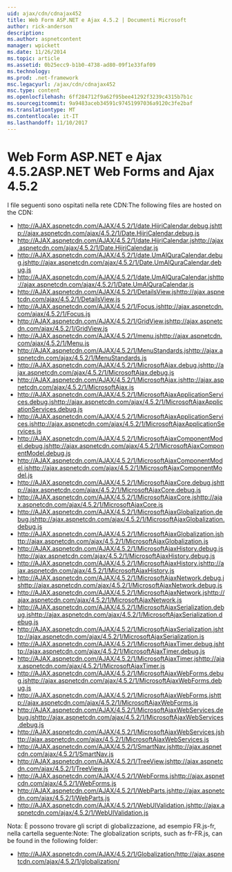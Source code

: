 ```yaml
---
uid: ajax/cdn/cdnajax452
title: Web Form ASP.NET e Ajax 4.5.2 | Documenti Microsoft
author: rick-anderson
description: 
ms.author: aspnetcontent
manager: wpickett
ms.date: 11/26/2014
ms.topic: article
ms.assetid: 0b25ecc9-b1b0-4738-ad80-09f1e33faf09
ms.technology: 
ms.prod: .net-framework
msc.legacyurl: /ajax/cdn/cdnajax452
msc.type: content
ms.openlocfilehash: 6ff284712f9a62f95bee41292f3239c4315b7b1c
ms.sourcegitcommit: 9a9483aceb34591c97451997036a9120c3fe2baf
ms.translationtype: MT
ms.contentlocale: it-IT
ms.lasthandoff: 11/10/2017
---
```

<a name="aspnet-web-forms-and-ajax-452"></a><span data-ttu-id="a5425-102">Web Form ASP.NET e Ajax 4.5.2</span><span class="sxs-lookup"><span data-stu-id="a5425-102">ASP.NET Web Forms and Ajax 4.5.2</span></span>
====================
<span data-ttu-id="a5425-103">I file seguenti sono ospitati nella rete CDN:</span><span class="sxs-lookup"><span data-stu-id="a5425-103">The following files are hosted on the CDN:</span></span>

- <span data-ttu-id="a5425-104">http://AJAX.aspnetcdn.com/AJAX/4.5.2/1/date.HijriCalendar.debug.js</span><span class="sxs-lookup"><span data-stu-id="a5425-104">http://ajax.aspnetcdn.com/ajax/4.5.2/1/Date.HijriCalendar.debug.js</span></span>
- <span data-ttu-id="a5425-105">http://AJAX.aspnetcdn.com/AJAX/4.5.2/1/date.HijriCalendar.js</span><span class="sxs-lookup"><span data-stu-id="a5425-105">http://ajax.aspnetcdn.com/ajax/4.5.2/1/Date.HijriCalendar.js</span></span>
- <span data-ttu-id="a5425-106">http://AJAX.aspnetcdn.com/AJAX/4.5.2/1/date.UmAlQuraCalendar.debug.js</span><span class="sxs-lookup"><span data-stu-id="a5425-106">http://ajax.aspnetcdn.com/ajax/4.5.2/1/Date.UmAlQuraCalendar.debug.js</span></span>
- <span data-ttu-id="a5425-107">http://AJAX.aspnetcdn.com/AJAX/4.5.2/1/date.UmAlQuraCalendar.js</span><span class="sxs-lookup"><span data-stu-id="a5425-107">http://ajax.aspnetcdn.com/ajax/4.5.2/1/Date.UmAlQuraCalendar.js</span></span>
- <span data-ttu-id="a5425-108">http://AJAX.aspnetcdn.com/AJAX/4.5.2/1/DetailsView.js</span><span class="sxs-lookup"><span data-stu-id="a5425-108">http://ajax.aspnetcdn.com/ajax/4.5.2/1/DetailsView.js</span></span>
- <span data-ttu-id="a5425-109">http://AJAX.aspnetcdn.com/AJAX/4.5.2/1/Focus.js</span><span class="sxs-lookup"><span data-stu-id="a5425-109">http://ajax.aspnetcdn.com/ajax/4.5.2/1/Focus.js</span></span>
- <span data-ttu-id="a5425-110">http://AJAX.aspnetcdn.com/AJAX/4.5.2/1/GridView.js</span><span class="sxs-lookup"><span data-stu-id="a5425-110">http://ajax.aspnetcdn.com/ajax/4.5.2/1/GridView.js</span></span>
- <span data-ttu-id="a5425-111">http://AJAX.aspnetcdn.com/AJAX/4.5.2/1/menu.js</span><span class="sxs-lookup"><span data-stu-id="a5425-111">http://ajax.aspnetcdn.com/ajax/4.5.2/1/Menu.js</span></span>
- <span data-ttu-id="a5425-112">http://AJAX.aspnetcdn.com/AJAX/4.5.2/1/MenuStandards.js</span><span class="sxs-lookup"><span data-stu-id="a5425-112">http://ajax.aspnetcdn.com/ajax/4.5.2/1/MenuStandards.js</span></span>
- <span data-ttu-id="a5425-113">http://AJAX.aspnetcdn.com/AJAX/4.5.2/1/MicrosoftAjax.debug.js</span><span class="sxs-lookup"><span data-stu-id="a5425-113">http://ajax.aspnetcdn.com/ajax/4.5.2/1/MicrosoftAjax.debug.js</span></span>
- <span data-ttu-id="a5425-114">http://AJAX.aspnetcdn.com/AJAX/4.5.2/1/MicrosoftAjax.js</span><span class="sxs-lookup"><span data-stu-id="a5425-114">http://ajax.aspnetcdn.com/ajax/4.5.2/1/MicrosoftAjax.js</span></span>
- <span data-ttu-id="a5425-115">http://AJAX.aspnetcdn.com/AJAX/4.5.2/1/MicrosoftAjaxApplicationServices.debug.js</span><span class="sxs-lookup"><span data-stu-id="a5425-115">http://ajax.aspnetcdn.com/ajax/4.5.2/1/MicrosoftAjaxApplicationServices.debug.js</span></span>
- <span data-ttu-id="a5425-116">http://AJAX.aspnetcdn.com/AJAX/4.5.2/1/MicrosoftAjaxApplicationServices.js</span><span class="sxs-lookup"><span data-stu-id="a5425-116">http://ajax.aspnetcdn.com/ajax/4.5.2/1/MicrosoftAjaxApplicationServices.js</span></span>
- <span data-ttu-id="a5425-117">http://AJAX.aspnetcdn.com/AJAX/4.5.2/1/MicrosoftAjaxComponentModel.debug.js</span><span class="sxs-lookup"><span data-stu-id="a5425-117">http://ajax.aspnetcdn.com/ajax/4.5.2/1/MicrosoftAjaxComponentModel.debug.js</span></span>
- <span data-ttu-id="a5425-118">http://AJAX.aspnetcdn.com/AJAX/4.5.2/1/MicrosoftAjaxComponentModel.js</span><span class="sxs-lookup"><span data-stu-id="a5425-118">http://ajax.aspnetcdn.com/ajax/4.5.2/1/MicrosoftAjaxComponentModel.js</span></span>
- <span data-ttu-id="a5425-119">http://AJAX.aspnetcdn.com/AJAX/4.5.2/1/MicrosoftAjaxCore.debug.js</span><span class="sxs-lookup"><span data-stu-id="a5425-119">http://ajax.aspnetcdn.com/ajax/4.5.2/1/MicrosoftAjaxCore.debug.js</span></span>
- <span data-ttu-id="a5425-120">http://AJAX.aspnetcdn.com/AJAX/4.5.2/1/MicrosoftAjaxCore.js</span><span class="sxs-lookup"><span data-stu-id="a5425-120">http://ajax.aspnetcdn.com/ajax/4.5.2/1/MicrosoftAjaxCore.js</span></span>
- <span data-ttu-id="a5425-121">http://AJAX.aspnetcdn.com/AJAX/4.5.2/1/MicrosoftAjaxGlobalization.debug.js</span><span class="sxs-lookup"><span data-stu-id="a5425-121">http://ajax.aspnetcdn.com/ajax/4.5.2/1/MicrosoftAjaxGlobalization.debug.js</span></span>
- <span data-ttu-id="a5425-122">http://AJAX.aspnetcdn.com/AJAX/4.5.2/1/MicrosoftAjaxGlobalization.js</span><span class="sxs-lookup"><span data-stu-id="a5425-122">http://ajax.aspnetcdn.com/ajax/4.5.2/1/MicrosoftAjaxGlobalization.js</span></span>
- <span data-ttu-id="a5425-123">http://AJAX.aspnetcdn.com/AJAX/4.5.2/1/MicrosoftAjaxHistory.debug.js</span><span class="sxs-lookup"><span data-stu-id="a5425-123">http://ajax.aspnetcdn.com/ajax/4.5.2/1/MicrosoftAjaxHistory.debug.js</span></span>
- <span data-ttu-id="a5425-124">http://AJAX.aspnetcdn.com/AJAX/4.5.2/1/MicrosoftAjaxHistory.js</span><span class="sxs-lookup"><span data-stu-id="a5425-124">http://ajax.aspnetcdn.com/ajax/4.5.2/1/MicrosoftAjaxHistory.js</span></span>
- <span data-ttu-id="a5425-125">http://AJAX.aspnetcdn.com/AJAX/4.5.2/1/MicrosoftAjaxNetwork.debug.js</span><span class="sxs-lookup"><span data-stu-id="a5425-125">http://ajax.aspnetcdn.com/ajax/4.5.2/1/MicrosoftAjaxNetwork.debug.js</span></span>
- <span data-ttu-id="a5425-126">http://AJAX.aspnetcdn.com/AJAX/4.5.2/1/MicrosoftAjaxNetwork.js</span><span class="sxs-lookup"><span data-stu-id="a5425-126">http://ajax.aspnetcdn.com/ajax/4.5.2/1/MicrosoftAjaxNetwork.js</span></span>
- <span data-ttu-id="a5425-127">http://AJAX.aspnetcdn.com/AJAX/4.5.2/1/MicrosoftAjaxSerialization.debug.js</span><span class="sxs-lookup"><span data-stu-id="a5425-127">http://ajax.aspnetcdn.com/ajax/4.5.2/1/MicrosoftAjaxSerialization.debug.js</span></span>
- <span data-ttu-id="a5425-128">http://AJAX.aspnetcdn.com/AJAX/4.5.2/1/MicrosoftAjaxSerialization.js</span><span class="sxs-lookup"><span data-stu-id="a5425-128">http://ajax.aspnetcdn.com/ajax/4.5.2/1/MicrosoftAjaxSerialization.js</span></span>
- <span data-ttu-id="a5425-129">http://AJAX.aspnetcdn.com/AJAX/4.5.2/1/MicrosoftAjaxTimer.debug.js</span><span class="sxs-lookup"><span data-stu-id="a5425-129">http://ajax.aspnetcdn.com/ajax/4.5.2/1/MicrosoftAjaxTimer.debug.js</span></span>
- <span data-ttu-id="a5425-130">http://AJAX.aspnetcdn.com/AJAX/4.5.2/1/MicrosoftAjaxTimer.js</span><span class="sxs-lookup"><span data-stu-id="a5425-130">http://ajax.aspnetcdn.com/ajax/4.5.2/1/MicrosoftAjaxTimer.js</span></span>
- <span data-ttu-id="a5425-131">http://AJAX.aspnetcdn.com/AJAX/4.5.2/1/MicrosoftAjaxWebForms.debug.js</span><span class="sxs-lookup"><span data-stu-id="a5425-131">http://ajax.aspnetcdn.com/ajax/4.5.2/1/MicrosoftAjaxWebForms.debug.js</span></span>
- <span data-ttu-id="a5425-132">http://AJAX.aspnetcdn.com/AJAX/4.5.2/1/MicrosoftAjaxWebForms.js</span><span class="sxs-lookup"><span data-stu-id="a5425-132">http://ajax.aspnetcdn.com/ajax/4.5.2/1/MicrosoftAjaxWebForms.js</span></span>
- <span data-ttu-id="a5425-133">http://AJAX.aspnetcdn.com/AJAX/4.5.2/1/MicrosoftAjaxWebServices.debug.js</span><span class="sxs-lookup"><span data-stu-id="a5425-133">http://ajax.aspnetcdn.com/ajax/4.5.2/1/MicrosoftAjaxWebServices.debug.js</span></span>
- <span data-ttu-id="a5425-134">http://AJAX.aspnetcdn.com/AJAX/4.5.2/1/MicrosoftAjaxWebServices.js</span><span class="sxs-lookup"><span data-stu-id="a5425-134">http://ajax.aspnetcdn.com/ajax/4.5.2/1/MicrosoftAjaxWebServices.js</span></span>
- <span data-ttu-id="a5425-135">http://AJAX.aspnetcdn.com/AJAX/4.5.2/1/SmartNav.js</span><span class="sxs-lookup"><span data-stu-id="a5425-135">http://ajax.aspnetcdn.com/ajax/4.5.2/1/SmartNav.js</span></span>
- <span data-ttu-id="a5425-136">http://AJAX.aspnetcdn.com/AJAX/4.5.2/1/TreeView.js</span><span class="sxs-lookup"><span data-stu-id="a5425-136">http://ajax.aspnetcdn.com/ajax/4.5.2/1/TreeView.js</span></span>
- <span data-ttu-id="a5425-137">http://AJAX.aspnetcdn.com/AJAX/4.5.2/1/WebForms.js</span><span class="sxs-lookup"><span data-stu-id="a5425-137">http://ajax.aspnetcdn.com/ajax/4.5.2/1/WebForms.js</span></span>
- <span data-ttu-id="a5425-138">http://AJAX.aspnetcdn.com/AJAX/4.5.2/1/WebParts.js</span><span class="sxs-lookup"><span data-stu-id="a5425-138">http://ajax.aspnetcdn.com/ajax/4.5.2/1/WebParts.js</span></span>
- <span data-ttu-id="a5425-139">http://AJAX.aspnetcdn.com/AJAX/4.5.2/1/WebUIValidation.js</span><span class="sxs-lookup"><span data-stu-id="a5425-139">http://ajax.aspnetcdn.com/ajax/4.5.2/1/WebUIValidation.js</span></span>

<span data-ttu-id="a5425-140">Nota: È possono trovare gli script di globalizzazione, ad esempio FR.js-fr, nella cartella seguente:</span><span class="sxs-lookup"><span data-stu-id="a5425-140">Note: The globalization scripts, such as fr-FR.js, can be found in the following folder:</span></span>

- <span data-ttu-id="a5425-141">http://AJAX.aspnetcdn.com/AJAX/4.5.2/1/Globalization/</span><span class="sxs-lookup"><span data-stu-id="a5425-141">http://ajax.aspnetcdn.com/ajax/4.5.2/1/globalization/</span></span>

